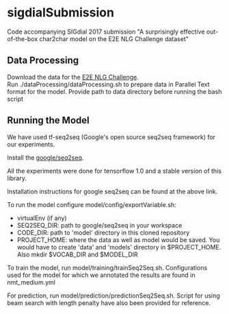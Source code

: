 # sigdialSubmission
Code accompanying SIGdial 2017 submission "A surprisingly effective out-of-the-box char2char model on the E2E NLG Challenge dataset"

## Data Processing
Download the data for the [E2E NLG Challenge](www.macs.hw.ac.uk/InteractionLab/E2E/).  
Run ./dataProcessing/dataProcessing.sh to prepare data in Parallel Text format for the model.
Provide path to data directory before running the bash script

## Running the Model
We have used tf-seq2seq (Google's open source seq2seq framework) for our experiments.

Install the [google/seq2seq](github.com/google/seq2seq/tree/master/seq2seq). 

All the experiments were done for tensorflow 1.0 and a stable version of this library. 

Installation instructions for google seq2seq can be found at the above link. 

To run the model configure model/config/exportVariable.sh:
* virtualEnv (if any)
* SEQ2SEQ_DIR: path to google/seq2seq in your workspace
* CODE_DIR: path to 'model' directory in this cloned repository
* PROJECT_HOME: where the data as well as model would be saved. You would have to create 'data' and 'models' directory in $PROJECT_HOME. Also mkdir $VOCAB_DIR and $MODEL_DIR

To train the model, run model/training/trainSeq2Seq.sh. Configurations used for the model for which we annotated the results are found in nmt_medium.yml

For prediction, run model/prediction/predictionSeq2Seq.sh. Script for using beam search with length penalty have also been provided for reference.  

